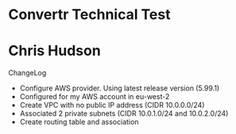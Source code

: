 # Convertr Technical Test
# Chris Hudson

ChangeLog
* Configure AWS provider.  Using latest release version (5.99.1)
* Configured for my AWS account in eu-west-2
* Create VPC with no public IP address (CIDR 10.0.0.0/24)
* Associated 2 private subnets (CIDR 10.0.1.0/24 and 10.0.2.0/24)
* Create routing table and association
